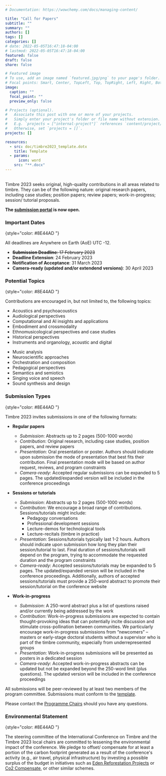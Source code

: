 ```yaml
---
# Documentation: https://wowchemy.com/docs/managing-content/

title: "Call for Papers"
subtitle: ""
summary: ""
authors: []
tags: []
categories: []
# date: 2022-05-05T16:47:18-04:00
# lastmod: 2022-05-05T16:47:18-04:00
featured: false
draft: false
share: false

# Featured image
# To use, add an image named `featured.jpg/png` to your page's folder.
# Focal points: Smart, Center, TopLeft, Top, TopRight, Left, Right, BottomLeft, Bottom, BottomRight.
image:
  caption: ""
  focal_point: ""
  preview_only: false

# Projects (optional).
#   Associate this post with one or more of your projects.
#   Simply enter your project's folder or file name without extension.
#   E.g. `projects = ["internal-project"]` references `content/project/deep-learning/index.md`.
#   Otherwise, set `projects = []`.
projects: []

resources:
  - src: doc/timbre2023_template.dotx
    title: Template
  - params:
      icon: word
    src: "**.docx"
---
```


<br>Timbre 2023 seeks original, high-quality contributions in all areas related to timbre. They can be of the following nature: original research papers, including case studies; position papers; review papers; work-in-progress; session/ tutorial proposals.

**The [submission portal](https://easychair.org/my/conference?conf=timbre2023) is now open.**

### Important Dates

{style="color: #8E44AD "}

All deadlines are Anywhere on Earth (AoE) UTC -12.

- ~~**Submission Deadline**: 17 February 2023~~ </br>
- **Deadline Extension**: 24 February 2023 </br>
- **Notification of Acceptance**: 31 March 2023 </br>
- **Camera-ready (updated and/or extendend versions)**: 30 April 2023

### Potential Topics

{style="color: #8E44AD "}

Contributions are encouraged in, but not limited to, the following topics:

<div class="row">
  <div class="col-lg-7">

- Acoustics and psychoacoustics
- Audiological perspectives
- Computational and AI insights and applications
- Embodiment and crossmodality
- Ethnomusicological perspectives and case studies
- Historical perspectives
- Instruments and organology, acoustic and digital
</div>
  <div class="col-lg-5">

- Music analysis
- Neuroscientific approaches
- Orchestration and composition
- Pedagogical perspectives
- Semantics and semiotics
- Singing voice and speech
- Sound synthesis and design
</div>
</div>

### Submission Types

{style="color: #8E44AD "}

Timbre 2023 invites submissions in one of the following formats:

- **Regular papers**

  - _Submission_: Abstracts up to 2 pages (500-1000 words)
  - _Contribution_: Original research, including case studies, position papers, and review papers
  - _Presentation_: Oral presentation or poster. Authors should indicate upon submission the mode of presentation that best fits their contribution. Final presentation mode will be based on author request, reviews, and program constraints
  - _Camera-ready_: Accepted regular submissions can be expanded to 5 pages. The updated/expanded version will be included in the conference proceedings

- **Sessions or tutorials**

  - _Submission_: Abstracts up to 2 pages (500-1000 words)
  - _Contribution_: We encourage a broad range of contributions. Sessions/tutorials might include:
    - Pedagogy conversations
    - Professional development sessions
    - Lecture-demos for technological tools
    - Lecture-recitals (timbre in practice)
  - _Presentation_: Sessions/tutorials typically last 1-2 hours. Authors should indicate upon submission how long they plan their session/tutorial to last. Final duration of sessions/tutorials will depend on the program, trying to accommodate the requested duration and the program constraints
  - _Camera-ready_: Accepted sessions/tutorials may be expanded to 5 pages. The updated/expanded version will be included in the conference proceedings. Additionally, authors of accepted sessions/tutorials must provide a 250-word abstract to promote their session/tutorial on the conference website

- **Work-in-progress**
  - _Submission_: A 250-word abstract plus a list of questions raised and/or currently being addressed by the work
  - _Contribution_: Work-in-progress submissions are expected to contain thought-provoking ideas that can potentially incite discussion and stimulate cross-pollination between communities. We particularly encourage work-in-progress submissions from “newcomers” – masters or early-stage doctoral students without a supervisor who is part of the timbre community, especially from underrepresented groups
  - _Presentation_: Work-in-progress submissions will be presented as posters in a dedicated session
  - _Camera-ready_: Accepted work-in-progress abstracts can be updated but not be expanded beyond the 250-word limit (plus questions). The updated version will be included in the conference proceedings

All submissions will be peer-reviewed by at least two members of the program committee. Submissions must conform to the <a href="./doc/timbre2023_template.dotx" >template</a>.

Please contact the <a href="mailto:caetano@prism.cnrs.fr,zwallmar@uoregon.edu">Programme Chairs</a> should you have any questions.

### Environmental Statement

{style="color: #8E44AD "}

The steering committee of the International Conference on Timbre and the Timbre 2023 local chairs are committed to lessening the environmental impact of the conference. We pledge to offset/ compensate for at least a portion of the carbon footprint generated as a result of the conference's activity (e.g., air travel, physical infrastructure) by investing a possible surplus of the budget in initiatives such as [Eden Reforestation Projects](https://www.edenprojects.org/) or [Co2 Compensate](https://www.co2compensate.org/home), or other similar schemes.
